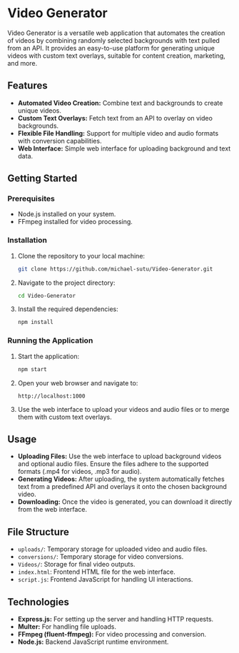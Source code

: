 # Video Generator

Video Generator is a versatile web application that automates the creation of videos by combining randomly selected backgrounds with text pulled from an API. It provides an easy-to-use platform for generating unique videos with custom text overlays, suitable for content creation, marketing, and more.

## Features

- **Automated Video Creation:** Combine text and backgrounds to create unique videos.
- **Custom Text Overlays:** Fetch text from an API to overlay on video backgrounds.
- **Flexible File Handling:** Support for multiple video and audio formats with conversion capabilities.
- **Web Interface:** Simple web interface for uploading background and text data.

## Getting Started

### Prerequisites

- Node.js installed on your system.
- FFmpeg installed for video processing.

### Installation

1. Clone the repository to your local machine:
    ```bash
    git clone https://github.com/michael-sutu/Video-Generator.git
    ```
2. Navigate to the project directory:
    ```bash
    cd Video-Generator
    ```
3. Install the required dependencies:
    ```bash
    npm install
    ```

### Running the Application

1. Start the application:
    ```bash
    npm start
    ```
2. Open your web browser and navigate to:
    ```plaintext
    http://localhost:1000
    ```
3. Use the web interface to upload your videos and audio files or to merge them with custom text overlays.

## Usage

- **Uploading Files:** Use the web interface to upload background videos and optional audio files. Ensure the files adhere to the supported formats (.mp4 for videos, .mp3 for audio).
- **Generating Videos:** After uploading, the system automatically fetches text from a predefined API and overlays it onto the chosen background video.
- **Downloading:** Once the video is generated, you can download it directly from the web interface.

## File Structure

- `uploads/`: Temporary storage for uploaded video and audio files.
- `conversions/`: Temporary storage for video conversions.
- `Videos/`: Storage for final video outputs.
- `index.html`: Frontend HTML file for the web interface.
- `script.js`: Frontend JavaScript for handling UI interactions.

## Technologies

- **Express.js:** For setting up the server and handling HTTP requests.
- **Multer:** For handling file uploads.
- **FFmpeg (fluent-ffmpeg):** For video processing and conversion.
- **Node.js:** Backend JavaScript runtime environment.

